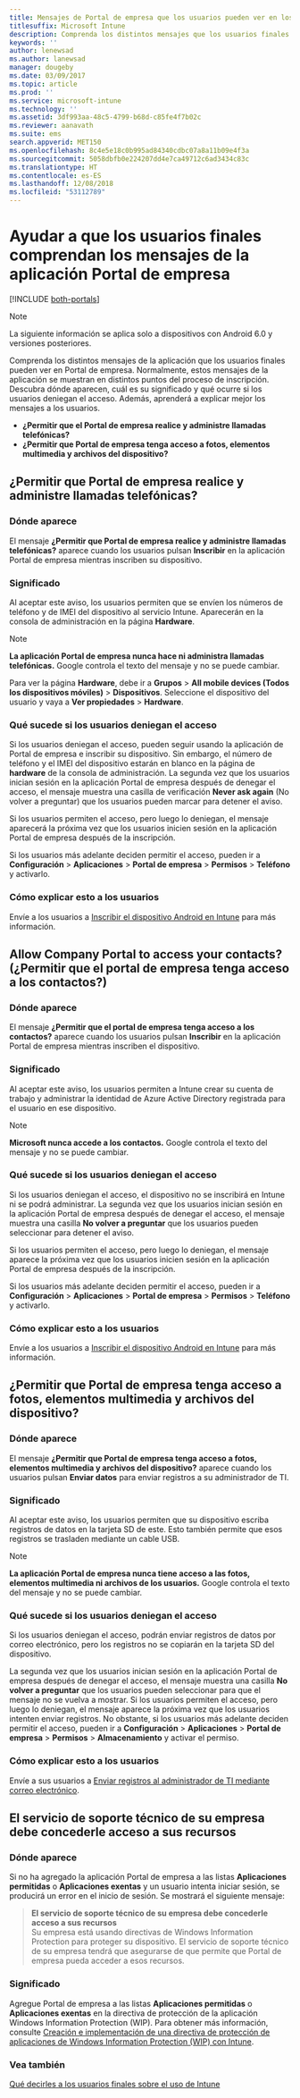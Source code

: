 ```yaml
---
title: Mensajes de Portal de empresa que los usuarios pueden ver en los dispositivos
titlesuffix: Microsoft Intune
description: Comprenda los distintos mensajes que los usuarios finales pueden ver en Portal de empresa.
keywords: ''
author: lenewsad
ms.author: lanewsad
manager: dougeby
ms.date: 03/09/2017
ms.topic: article
ms.prod: ''
ms.service: microsoft-intune
ms.technology: ''
ms.assetid: 3df993aa-48c5-4799-b68d-c85fe4f7b02c
ms.reviewer: aanavath
ms.suite: ems
search.appverid: MET150
ms.openlocfilehash: 8c4e5e18c0b995ad84340cdbc07a8a11b09e4f3a
ms.sourcegitcommit: 5058dbfb0e224207dd4e7ca49712c6ad3434c83c
ms.translationtype: HT
ms.contentlocale: es-ES
ms.lasthandoff: 12/08/2018
ms.locfileid: "53112789"
---
```

# <a name="help-end-users-understand-company-portal-app-messages"></a>Ayudar a que los usuarios finales comprendan los mensajes de la aplicación Portal de empresa

[!INCLUDE [both-portals](./includes/note-for-both-portals.md)]

> [!NOTE]
> La siguiente información se aplica solo a dispositivos con Android 6.0 y versiones posteriores.

Comprenda los distintos mensajes de la aplicación que los usuarios finales pueden ver en Portal de empresa. Normalmente, estos mensajes de la aplicación se muestran en distintos puntos del proceso de inscripción. Descubra dónde aparecen, cuál es su significado y qué ocurre si los usuarios deniegan el acceso. Además, aprenderá a explicar mejor los mensajes a los usuarios.

- __¿Permitir que el Portal de empresa realice y administre llamadas telefónicas?__
- __¿Permitir que Portal de empresa tenga acceso a fotos, elementos multimedia y archivos del dispositivo?__

## <a name="allow-company-portal-to-make-and-manage-phone-calls"></a>¿Permitir que Portal de empresa realice y administre llamadas telefónicas?

### <a name="where-it-appears"></a>Dónde aparece
El mensaje **¿Permitir que Portal de empresa realice y administre llamadas telefónicas?** aparece cuando los usuarios pulsan **Inscribir** en la aplicación Portal de empresa mientras inscriben su dispositivo.

### <a name="what-it-means"></a>Significado
Al aceptar este aviso, los usuarios permiten que se envíen los números de teléfono y de IMEI del dispositivo al servicio Intune. Aparecerán en la consola de administración en la página __Hardware__.

> [!NOTE]
> **La aplicación Portal de empresa nunca hace ni administra llamadas telefónicas.** Google controla el texto del mensaje y no se puede cambiar.

Para ver la página **Hardware**, debe ir a **Grupos** > **All mobile devices (Todos los dispositivos móviles)** > **Dispositivos**. Seleccione el dispositivo del usuario y vaya a **Ver propiedades** > **Hardware**.

### <a name="what-happens-if-users-deny-access"></a>Qué sucede si los usuarios deniegan el acceso
Si los usuarios deniegan el acceso, pueden seguir usando la aplicación de Portal de empresa e inscribir su dispositivo. Sin embargo, el número de teléfono y el IMEI del dispositivo estarán en blanco en la página de __hardware__ de la consola de administración. La segunda vez que los usuarios inician sesión en la aplicación Portal de empresa después de denegar el acceso, el mensaje muestra una casilla de verificación **Never ask again** (No volver a preguntar) que los usuarios pueden marcar para detener el aviso.

Si los usuarios permiten el acceso, pero luego lo deniegan, el mensaje aparecerá la próxima vez que los usuarios inicien sesión en la aplicación Portal de empresa después de la inscripción.

Si los usuarios más adelante deciden permitir el acceso, pueden ir a **Configuración** > **Aplicaciones** > **Portal de empresa** > **Permisos** > **Teléfono** y activarlo.

### <a name="how-to-explain-this-to-your-users"></a>Cómo explicar esto a los usuarios
Envíe a los usuarios a [Inscribir el dispositivo Android en Intune](/intune-user-help/enroll-your-device-in-intune-android) para más información.

## <a name="allow-company-portal-to-access-your-contacts"></a>Allow Company Portal to access your contacts? (¿Permitir que el portal de empresa tenga acceso a los contactos?)

### <a name="where-it-appears"></a>Dónde aparece
El mensaje **¿Permitir que el portal de empresa tenga acceso a los contactos?** aparece cuando los usuarios pulsan **Inscribir** en la aplicación Portal de empresa mientras inscriben el dispositivo.

### <a name="what-it-means"></a>Significado
Al aceptar este aviso, los usuarios permiten a Intune crear su cuenta de trabajo y administrar la identidad de Azure Active Directory registrada para el usuario en ese dispositivo.

> [!NOTE]
> **Microsoft nunca accede a los contactos.** Google controla el texto del mensaje y no se puede cambiar.

### <a name="what-happens-if-users-deny-access"></a>Qué sucede si los usuarios deniegan el acceso
Si los usuarios deniegan el acceso, el dispositivo no se inscribirá en Intune ni se podrá administrar. La segunda vez que los usuarios inician sesión en la aplicación Portal de empresa después de denegar el acceso, el mensaje muestra una casilla **No volver a preguntar** que los usuarios pueden seleccionar para detener el aviso.

Si los usuarios permiten el acceso, pero luego lo deniegan, el mensaje aparece la próxima vez que los usuarios inicien sesión en la aplicación Portal de empresa después de la inscripción.

Si los usuarios más adelante deciden permitir el acceso, pueden ir a **Configuración** > **Aplicaciones** > **Portal de empresa** > **Permisos** > **Teléfono** y activarlo.

### <a name="how-to-explain-this-to-your-users"></a>Cómo explicar esto a los usuarios
Envíe a los usuarios a [Inscribir el dispositivo Android en Intune](/intune-user-help/enroll-your-device-in-intune-android) para más información.

## <a name="allow-company-portal-to-access-photos-media-and-files-on-your-device"></a>¿Permitir que Portal de empresa tenga acceso a fotos, elementos multimedia y archivos del dispositivo?

### <a name="where-it-appears"></a>Dónde aparece
El mensaje **¿Permitir que Portal de empresa tenga acceso a fotos, elementos multimedia y archivos del dispositivo?** aparece cuando los usuarios pulsan **Enviar datos** para enviar registros a su administrador de TI.

### <a name="what-it-means"></a>Significado
Al aceptar este aviso, los usuarios permiten que su dispositivo escriba registros de datos en la tarjeta SD de este. Esto también permite que esos registros se trasladen mediante un cable USB.   

> [!NOTE]
> **La aplicación Portal de empresa nunca tiene acceso a las fotos, elementos multimedia ni archivos de los usuarios.** Google controla el texto del mensaje y no se puede cambiar.

### <a name="what-happens-if-users-deny-access"></a>Qué sucede si los usuarios deniegan el acceso
Si los usuarios deniegan el acceso, podrán enviar registros de datos por correo electrónico, pero los registros no se copiarán en la tarjeta SD del dispositivo.

La segunda vez que los usuarios inician sesión en la aplicación Portal de empresa después de denegar el acceso, el mensaje muestra una casilla **No volver a preguntar** que los usuarios pueden seleccionar para que el mensaje no se vuelva a mostrar. Si los usuarios permiten el acceso, pero luego lo deniegan, el mensaje aparece la próxima vez que los usuarios intenten enviar registros. No obstante, si los usuarios más adelante deciden permitir el acceso, pueden ir a **Configuración** > **Aplicaciones** > **Portal de empresa** > **Permisos** > **Almacenamiento** y activar el permiso.


### <a name="how-to-explain-this-to-your-users"></a>Cómo explicar esto a los usuarios
Envíe a sus usuarios a [Enviar registros al administrador de TI mediante correo electrónico](/intune-user-help/send-logs-to-your-it-admin-by-email-android). 

## <a name="your-company-support-needs-to-give-you-access-to-company-resources"></a>El servicio de soporte técnico de su empresa debe concederle acceso a sus recursos

### <a name="where-it-appears"></a>Dónde aparece
Si no ha agregado la aplicación Portal de empresa a las listas **Aplicaciones permitidas** o **Aplicaciones exentas** y un usuario intenta iniciar sesión, se producirá un error en el inicio de sesión. Se mostrará el siguiente mensaje:

> **El servicio de soporte técnico de su empresa debe concederle acceso a sus recursos**  
> Su empresa está usando directivas de Windows Information Protection para proteger su dispositivo. El servicio de soporte técnico de su empresa tendrá que asegurarse de que permite que Portal de empresa pueda acceder a esos recursos.

### <a name="what-it-means"></a>Significado

Agregue Portal de empresa a las listas **Aplicaciones permitidas** o **Aplicaciones exentas** en la directiva de protección de la aplicación Windows Information Protection (WIP). Para obtener más información, consulte [Creación e implementación de una directiva de protección de aplicaciones de Windows Information Protection (WIP) con Intune](windows-information-protection-policy-create.md).

### <a name="see-also"></a>Vea también
[Qué decirles a los usuarios finales sobre el uso de Intune](end-user-educate.md)

